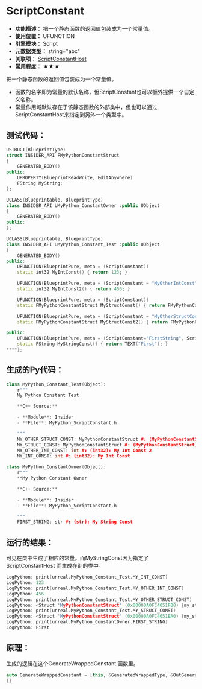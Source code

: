 ﻿# ScriptConstant

- **功能描述：** 把一个静态函数的返回值包装成为一个常量值。
- **使用位置：** UFUNCTION
- **引擎模块：** Script
- **元数据类型：** string="abc"
- **关联项：** [ScriptConstantHost](#Meta_Script_ScriptConstantHost)
- **常用程度：** ★★★

把一个静态函数的返回值包装成为一个常量值。

- 函数的名字即为常量的默认名称，但ScriptConstant也可以额外提供一个自定义名称。
- 常量作用域默认存在于该静态函数的外部类中，但也可以通过ScriptConstantHost来指定到另外一个类型中。

## 测试代码：

```cpp
USTRUCT(BlueprintType)
struct INSIDER_API FMyPythonConstantStruct
{
	GENERATED_BODY()
public:
	UPROPERTY(BlueprintReadWrite, EditAnywhere)
	FString MyString;
};

UCLASS(Blueprintable, BlueprintType)
class INSIDER_API UMyPython_ConstantOwner :public UObject
{
	GENERATED_BODY()
public:
};

UCLASS(Blueprintable, BlueprintType)
class INSIDER_API UMyPython_Constant_Test :public UObject
{
	GENERATED_BODY()
public:
	UFUNCTION(BlueprintPure, meta = (ScriptConstant))
	static int32 MyIntConst() { return 123; }

	UFUNCTION(BlueprintPure, meta = (ScriptConstant = "MyOtherIntConst"))
	static int32 MyIntConst2() { return 456; }

	UFUNCTION(BlueprintPure, meta = (ScriptConstant))
	static FMyPythonConstantStruct MyStructConst() { return FMyPythonConstantStruct{ TEXT("Hello") }; }

	UFUNCTION(BlueprintPure, meta = (ScriptConstant = "MyOtherStructConst"))
	static FMyPythonConstantStruct MyStructConst2() { return FMyPythonConstantStruct{ TEXT("World") }; }

public:
	UFUNCTION(BlueprintPure, meta = (ScriptConstant="FirstString", ScriptConstantHost = "/Script/Insider.MyPython_ConstantOwner"))
	static FString MyStringConst() { return TEXT("First"); }
****};

```

## 生成的Py代码：

```cpp
class MyPython_Constant_Test(Object):
    r"""
    My Python Constant Test

    **C++ Source:**

    - **Module**: Insider
    - **File**: MyPython_ScriptConstant.h

    """
    MY_OTHER_STRUCT_CONST: MyPythonConstantStruct #: (MyPythonConstantStruct): My Struct Const 2
    MY_STRUCT_CONST: MyPythonConstantStruct #: (MyPythonConstantStruct): My Struct Const
    MY_OTHER_INT_CONST: int #: (int32): My Int Const 2
    MY_INT_CONST: int #: (int32): My Int Const

class MyPython_ConstantOwner(Object):
    r"""
    **My Python Constant Owner

    **C++ Source:**

    - **Module**: Insider
    - **File**: MyPython_ScriptConstant.h

    """
    FIRST_STRING: str #: (str): My String Const
```

## 运行的结果：

可见在类中生成了相应的常量。而MyStringConst因为指定了ScriptConstantHost 而生成在别的类中。

```cpp
LogPython: print(unreal.MyPython_Constant_Test.MY_INT_CONST)
LogPython: 123
LogPython: print(unreal.MyPython_Constant_Test.MY_OTHER_INT_CONST)
LogPython: 456
LogPython: print(unreal.MyPython_Constant_Test.MY_OTHER_STRUCT_CONST)
LogPython: <Struct 'MyPythonConstantStruct' (0x00000A0FC4051F00) {my_string: "World"}>
LogPython: print(unreal.MyPython_Constant_Test.MY_STRUCT_CONST)
LogPython: <Struct 'MyPythonConstantStruct' (0x00000A0FC4051EA0) {my_string: "Hello"}>
LogPython: print(unreal.MyPython_ConstantOwner.FIRST_STRING)
LogPython: First
```

## 原理：

生成的逻辑在这个GenerateWrappedConstant 函数里。

```cpp
auto GenerateWrappedConstant = [this, &GeneratedWrappedType, &OutGeneratedWrappedTypeReferences, &OutDirtyModules](const UFunction* InFunc)
{}
```